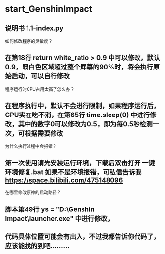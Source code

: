 # start_GenshinImpact
说明书 1.1-index.py
----------------------------------------------------------------------------------------------------------------
如何修改程序的灵敏度？

在第18行 return white_ratio > 0.9 中可以修改，默认0.9，既白色区域超过整个屏幕的90%时，将会执行原始启动，可以自行修改
----------------------------------------------------------------------------------------------------------------
程序运行时CPU占用太高了怎么办？

在程序执行中，默认不会进行限制，如果程序运行后，CPU实在吃不消，在第65行 time.sleep(0) 中进行修改，其中的数字0可以修改为0.5，即为每0.5秒检测一次，可根据需要修改
----------------------------------------------------------------------------------------------------------------
为什么执行过程中会报错？

第一次使用请先安装运行环境，下载后双击打开   一键环境修复.bat     如果不是环境报错，可私信告诉我 https://space.bilibili.com/475148096
---------------------------------------------------------------------------------------------------------------
在哪里修改原神的启动路径？

脚本第49行  ys = "D:\Genshin Impact\launcher.exe" 中进行修改， 
----------------------------------------------------------------------------------------------------------------
代码具体位置可能会有出入，不过我都告诉你代码了，应该能找的到吧.........
-------
